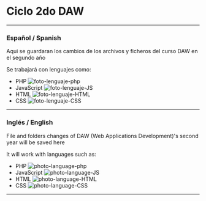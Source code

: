 # Ciclo 2do DAW #
---
### Español / Spanish ###
Aqui se guardaran los cambios de los archivos y ficheros del curso DAW en el segundo año

Se trabajará con lenguajes como:
- PHP ![foto-lenguaje-php][PHP]
- JavaScript ![foto-lenguaje-JS][JS]
- HTML ![foto-lenguaje-HTML][HTML] 
- CSS ![foto-lenguaje-CSS][CSS]

---
### Inglés / English ###
File and folders changes of DAW (Web Applications Development)'s second year will be saved here

It will work with languages such as:
- PHP ![photo-language-php][PHP]
- JavaScript ![photo-language-JS][JS]
- HTML ![photo-language-HTML][HTML]
- CSS ![photo-language-CSS][CSS]

---

[PHP]: imagenes-readme//rsz_th.png?raw=true
[JS]: imagenes-readme//rsz_page-javascript.png?raw=true
[HTML]: imagenes-readme//rsz_html-web-page-icons-49310.png?raw=true
[CSS]: imagenes-readme//rsz_page-css.png?raw=true